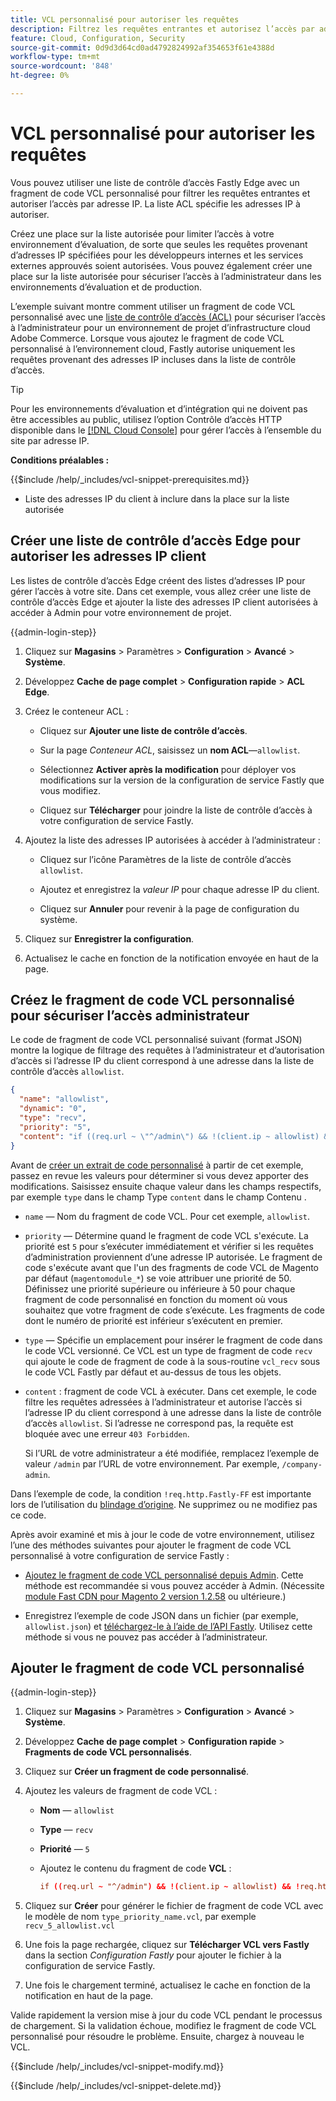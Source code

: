 ```yaml
---
title: VCL personnalisé pour autoriser les requêtes
description: Filtrez les requêtes entrantes et autorisez l’accès par adresse IP pour les sites Adobe Commerce à l’aide d’une liste de contrôle d’accès Fastly Edge et d’un fragment de code VCL personnalisé.
feature: Cloud, Configuration, Security
source-git-commit: 0d9d3d64cd0ad4792824992af354653f61e4388d
workflow-type: tm+mt
source-wordcount: '848'
ht-degree: 0%

---
```


# VCL personnalisé pour autoriser les requêtes

Vous pouvez utiliser une liste de contrôle d’accès Fastly Edge avec un fragment de code VCL personnalisé pour filtrer les requêtes entrantes et autoriser l’accès par adresse IP. La liste ACL spécifie les adresses IP à autoriser.

Créez une place sur la liste autorisée pour limiter l’accès à votre environnement d’évaluation, de sorte que seules les requêtes provenant d’adresses IP spécifiées pour les développeurs internes et les services externes approuvés soient autorisées. Vous pouvez également créer une place sur la liste autorisée pour sécuriser l’accès à l’administrateur dans les environnements d’évaluation et de production.

L’exemple suivant montre comment utiliser un fragment de code VCL personnalisé avec une [liste de contrôle d’accès (ACL)](https://docs.fastly.com/guides/access-control-lists/about-acls) pour sécuriser l’accès à l’administrateur pour un environnement de projet d’infrastructure cloud Adobe Commerce. Lorsque vous ajoutez le fragment de code VCL personnalisé à l’environnement cloud, Fastly autorise uniquement les requêtes provenant des adresses IP incluses dans la liste de contrôle d’accès.

>[!TIP]
>
>Pour les environnements d’évaluation et d’intégration qui ne doivent pas être accessibles au public, utilisez l’option Contrôle d’accès HTTP disponible dans le [[!DNL Cloud Console]](../project/overview.md#access-the-project-web-interface) pour gérer l’accès à l’ensemble du site par adresse IP.

**Conditions préalables :**


{{$include /help/_includes/vcl-snippet-prerequisites.md}}

- Liste des adresses IP du client à inclure dans la place sur la liste autorisée

## Créer une liste de contrôle d’accès Edge pour autoriser les adresses IP client

Les listes de contrôle d’accès Edge créent des listes d’adresses IP pour gérer l’accès à votre site. Dans cet exemple, vous allez créer une liste de contrôle d’accès Edge et ajouter la liste des adresses IP client autorisées à accéder à Admin pour votre environnement de projet.

{{admin-login-step}}

1. Cliquez sur **Magasins** > Paramètres > **Configuration** > **Avancé** > **Système**.

1. Développez **Cache de page complet** > **Configuration rapide** > **ACL Edge**.

1. Créez le conteneur ACL :

   - Cliquez sur **Ajouter une liste de contrôle d’accès**.

   - Sur la page *Conteneur ACL*, saisissez un **nom ACL**—`allowlist`.

   - Sélectionnez **Activer après la modification** pour déployer vos modifications sur la version de la configuration de service Fastly que vous modifiez.

   - Cliquez sur **Télécharger** pour joindre la liste de contrôle d’accès à votre configuration de service Fastly.

1. Ajoutez la liste des adresses IP autorisées à accéder à l’administrateur :

   - Cliquez sur l’icône Paramètres de la liste de contrôle d’accès `allowlist`.

   - Ajoutez et enregistrez la *valeur IP* pour chaque adresse IP du client.

   - Cliquez sur **Annuler** pour revenir à la page de configuration du système.

1. Cliquez sur **Enregistrer la configuration**.

1. Actualisez le cache en fonction de la notification envoyée en haut de la page.

## Créez le fragment de code VCL personnalisé pour sécuriser l’accès administrateur

Le code de fragment de code VCL personnalisé suivant (format JSON) montre la logique de filtrage des requêtes à l’administrateur et d’autorisation d’accès si l’adresse IP du client correspond à une adresse dans la liste de contrôle d’accès `allowlist`.

```json
{
  "name": "allowlist",
  "dynamic": "0",
  "type": "recv",
  "priority": "5",
  "content": "if ((req.url ~ \"^/admin\") && !(client.ip ~ allowlist) && !req.http.Fastly-FF) { error 403 \"Forbidden\"; }"
}
```

Avant de [créer un extrait de code personnalisé](https://experienceleague.adobe.com/docs/commerce-on-cloud/user-guide/cdn/custom-vcl-snippets/fastly-vcl-allowlist.html?lang=fr#add-the-custom-vcl-snippet) à partir de cet exemple, passez en revue les valeurs pour déterminer si vous devez apporter des modifications. Saisissez ensuite chaque valeur dans les champs respectifs, par exemple `type` dans le champ Type `content` dans le champ Contenu .

- `name` — Nom du fragment de code VCL. Pour cet exemple, `allowlist`.

- `priority` — Détermine quand le fragment de code VCL s&#39;exécute. La priorité est `5` pour s’exécuter immédiatement et vérifier si les requêtes d’administration proviennent d’une adresse IP autorisée. Le fragment de code s&#39;exécute avant que l&#39;un des fragments de code VCL de Magento par défaut (`magentomodule_*`) se voie attribuer une priorité de 50. Définissez une priorité supérieure ou inférieure à 50 pour chaque fragment de code personnalisé en fonction du moment où vous souhaitez que votre fragment de code s’exécute. Les fragments de code dont le numéro de priorité est inférieur s’exécutent en premier.

- `type` — Spécifie un emplacement pour insérer le fragment de code dans le code VCL versionné. Ce VCL est un type de fragment de code `recv` qui ajoute le code de fragment de code à la sous-routine `vcl_recv` sous le code VCL Fastly par défaut et au-dessus de tous les objets.

- `content` : fragment de code VCL à exécuter. Dans cet exemple, le code filtre les requêtes adressées à l’administrateur et autorise l’accès si l’adresse IP du client correspond à une adresse dans la liste de contrôle d’accès `allowlist`. Si l’adresse ne correspond pas, la requête est bloquée avec une erreur `403 Forbidden`.

  Si l’URL de votre administrateur a été modifiée, remplacez l’exemple de valeur `/admin` par l’URL de votre environnement. Par exemple, `/company-admin`.

Dans l’exemple de code, la condition `!req.http.Fastly-FF` est importante lors de l’utilisation du [blindage d’origine](fastly-custom-cache-configuration.md#configure-back-ends-and-origin-shielding). Ne supprimez ou ne modifiez pas ce code.

Après avoir examiné et mis à jour le code de votre environnement, utilisez l’une des méthodes suivantes pour ajouter le fragment de code VCL personnalisé à votre configuration de service Fastly :

- [Ajoutez le fragment de code VCL personnalisé depuis Admin](#add-the-custom-vcl-snippet). Cette méthode est recommandée si vous pouvez accéder à Admin. (Nécessite [module Fast CDN pour Magento 2 version 1.2.58](fastly-configuration.md#upgrade) ou ultérieure.)

- Enregistrez l’exemple de code JSON dans un fichier (par exemple, `allowlist.json`) et [téléchargez-le à l’aide de l’API Fastly](fastly-vcl-custom-snippets.md#manage-custom-vcl-snippets-using-the-api). Utilisez cette méthode si vous ne pouvez pas accéder à l’administrateur.

## Ajouter le fragment de code VCL personnalisé

{{admin-login-step}}

1. Cliquez sur **Magasins** > Paramètres > **Configuration** > **Avancé** > **Système**.

1. Développez **Cache de page complet** > **Configuration rapide** > **Fragments de code VCL personnalisés**.

1. Cliquez sur **Créer un fragment de code personnalisé**.

1. Ajoutez les valeurs de fragment de code VCL :

   - **Nom** — `allowlist`

   - **Type** — `recv`

   - **Priorité** — `5`

   - Ajoutez le contenu du fragment de code **VCL** :

     ```conf
     if ((req.url ~ "^/admin") && !(client.ip ~ allowlist) && !req.http.Fastly-FF) { error 403 "Forbidden";}
     ```

1. Cliquez sur **Créer** pour générer le fichier de fragment de code VCL avec le modèle de nom `type_priority_name.vcl`, par exemple `recv_5_allowlist.vcl`

1. Une fois la page rechargée, cliquez sur **Télécharger VCL vers Fastly** dans la section *Configuration Fastly* pour ajouter le fichier à la configuration de service Fastly.

1. Une fois le chargement terminé, actualisez le cache en fonction de la notification en haut de la page.

Valide rapidement la version mise à jour du code VCL pendant le processus de chargement. Si la validation échoue, modifiez le fragment de code VCL personnalisé pour résoudre le problème. Ensuite, chargez à nouveau le VCL.

{{$include /help/_includes/vcl-snippet-modify.md}}

{{$include /help/_includes/vcl-snippet-delete.md}}
